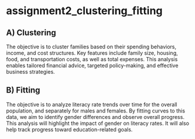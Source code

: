 # assignment2_clustering_fitting

## A) Clustering
The objective is to cluster families based on their spending behaviors, income, and cost structures. Key features include family size, housing, food, and transportation costs, as well as total expenses. This analysis enables tailored financial advice, targeted policy-making, and effective business strategies. 

## B) Fitting
The objective is to analyze literacy rate trends over time for the overall population, and separately for males and females. By fitting curves to this data, we aim to identify gender differences and observe overall progress. This analysis will highlight the impact of gender on literacy rates. It will also help track progress toward education-related goals.
